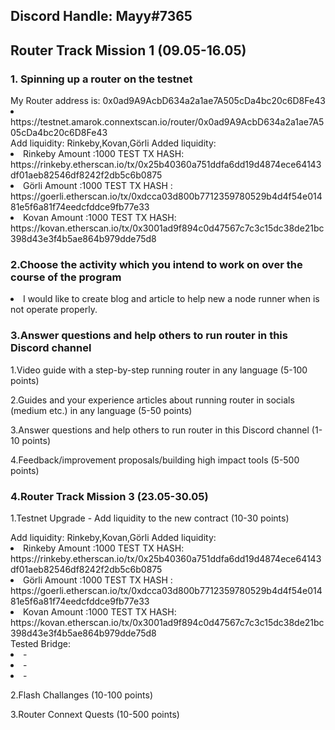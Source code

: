 <h2>Discord Handle: Mayy#7365</h2>
<h2>Router Track Mission 1 (09.05-16.05)</h2>
 <h3>1. Spinning up a router on the testnet</h3>
My Router address is: 0x0ad9A9AcbD634a2a1ae7A505cDa4bc20c6D8Fe43
<li> https://testnet.amarok.connextscan.io/router/0x0ad9A9AcbD634a2a1ae7A505cDa4bc20c6D8Fe43</li>
Add liquidity: Rinkeby,Kovan,Görli 
Added liquidity:
  <li>Rinkeby Amount :1000 TEST TX HASH: https://rinkeby.etherscan.io/tx/0x25b40360a751ddfa6dd19d4874ece64143df01aeb82546df8242f2db5c6b0875</li>
  <li>Görli Amount :1000 TEST  TX HASH : https://goerli.etherscan.io/tx/0xdcca03d800b7712359780529b4d4f54e01481e5f6a81f74eedcfddce9fb77e33</li>
  <li>Kovan Amount :1000 TEST  TX HASH: https://kovan.etherscan.io/tx/0x3001ad9f894c0d47567c7c3c15dc38de21bc398d43e3f4b5ae864b979dde75d8</li>

<h3>2.Choose the activity which you intend to work on over the course of the program</h3>
<li>I would like to create blog and article to help new a node runner when  is not operate properly.</li>


<h3>3.Answer questions and help others to run router in this Discord channel</h3>
<p>1.Video guide with a step-by-step running router in any language (5-100 points)</p>
<p>2.Guides and your experience articles about running router in socials (medium etc.) in any language (5-50 points)</p>
<p>3.Answer questions and help others to run router in this Discord channel (1-10 points)</p>
<p>4.Feedback/improvement proposals/building high impact tools (5-500 points)</p>


<h3>4.Router Track Mission 3 (23.05-30.05)</h3>
<p>1.Testnet Upgrade - Add liquidity to the new contract (10-30 points)</p>
Add liquidity: Rinkeby,Kovan,Görli 
Added liquidity:
  <li>Rinkeby Amount :1000 TEST TX HASH: https://rinkeby.etherscan.io/tx/0x25b40360a751ddfa6dd19d4874ece64143df01aeb82546df8242f2db5c6b0875</li>
  <li>Görli Amount :1000 TEST  TX HASH : https://goerli.etherscan.io/tx/0xdcca03d800b7712359780529b4d4f54e01481e5f6a81f74eedcfddce9fb77e33</li>
  <li>Kovan Amount :1000 TEST  TX HASH: https://kovan.etherscan.io/tx/0x3001ad9f894c0d47567c7c3c15dc38de21bc398d43e3f4b5ae864b979dde75d8</li>
Tested Bridge:
  <li>-</li>
  <li>-</li>
  <li>-</li>
<p>2.Flash Challanges (10-100 points)</p>
<p>3.Router Connext Quests (10-500 points)</p>
